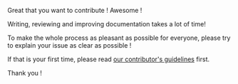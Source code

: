 Great that you want to contribute ! Awesome !

Writing, reviewing and improving documentation takes a lot of time!

To make the whole process as pleasant as possible for everyone, please try to explain your issue as clear as possible !

If that is your first time, please read [our contributor's guidelines](https://docs.plone.org/about/contributing/index.html "Contributing to Plone Docs") first.

Thank you !



